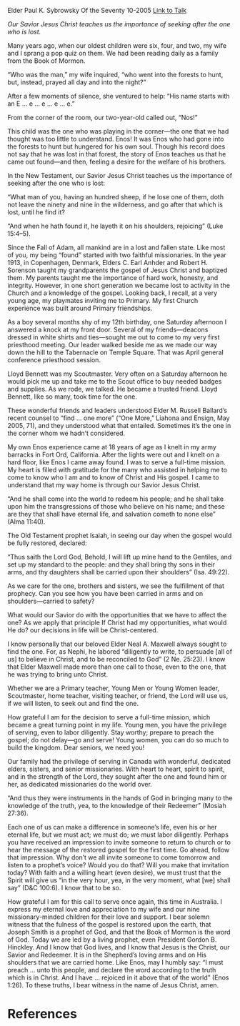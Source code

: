 Elder Paul K. Sybrowsky
Of the Seventy
10-2005
[Link to Talk](https://www.churchofjesuschrist.org/study/general-conference/2005/10/if-christ-had-my-opportunities?lang=eng)

_Our Savior Jesus Christ teaches us the importance of seeking after the one who is lost._

Many years ago, when our oldest children were six, four, and two, my wife and I sprang a pop quiz on them. We had been reading daily as a family from the Book of Mormon.

“Who was the man,” my wife inquired, “who went into the forests to hunt, but, instead, prayed all day and into the night?”

After a few moments of silence, she ventured to help: “His name starts with an E … e … e … e … e.”

From the corner of the room, our two-year-old called out, “Nos!”

This child was the one who was playing in the corner—the one that we had thought was too little to understand. Enos! It was Enos who had gone into the forests to hunt but hungered for his own soul. Though his record does not say that he was lost in that forest, the story of Enos teaches us that he came out found—and then, feeling a desire for the welfare of his brothers.

In the New Testament, our Savior Jesus Christ teaches us the importance of seeking after the one who is lost:

“What man of you, having an hundred sheep, if he lose one of them, doth not leave the ninety and nine in the wilderness, and go after that which is lost, until he find it?

“And when he hath found it, he layeth it on his shoulders, rejoicing” (Luke 15:4–5).

Since the Fall of Adam, all mankind are in a lost and fallen state. Like most of you, my being “found” started with two faithful missionaries. In the year 1913, in Copenhagen, Denmark, Elders C. Earl Anhder and Robert H. Sorenson taught my grandparents the gospel of Jesus Christ and baptized them. My parents taught me the importance of hard work, honesty, and integrity. However, in one short generation we became lost to activity in the Church and a knowledge of the gospel. Looking back, I recall, at a very young age, my playmates inviting me to Primary. My first Church experience was built around Primary friendships.

As a boy several months shy of my 12th birthday, one Saturday afternoon I answered a knock at my front door. Several of my friends—deacons dressed in white shirts and ties—sought me out to come to my very first priesthood meeting. Our leader walked beside me as we made our way down the hill to the Tabernacle on Temple Square. That was April general conference priesthood session.

Lloyd Bennett was my Scoutmaster. Very often on a Saturday afternoon he would pick me up and take me to the Scout office to buy needed badges and supplies. As we rode, we talked. He became a trusted friend. Lloyd Bennett, like so many, took time for the one.

These wonderful friends and leaders understood Elder M. Russell Ballard’s recent counsel to “find … one more” (“One More,” Liahona and Ensign, May 2005, 71), and they understood what that entailed. Sometimes it’s the one in the corner whom we hadn’t considered.

My own Enos experience came at 18 years of age as I knelt in my army barracks in Fort Ord, California. After the lights were out and I knelt on a hard floor, like Enos I came away found. I was to serve a full-time mission. My heart is filled with gratitude for the many who assisted in helping me to come to know who I am and to know of Christ and His gospel. I came to understand that my way home is through our Savior Jesus Christ.

“And he shall come into the world to redeem his people; and he shall take upon him the transgressions of those who believe on his name; and these are they that shall have eternal life, and salvation cometh to none else” (Alma 11:40).

The Old Testament prophet Isaiah, in seeing our day when the gospel would be fully restored, declared:

“Thus saith the Lord God, Behold, I will lift up mine hand to the Gentiles, and set up my standard to the people: and they shall bring thy sons in their arms, and thy daughters shall be carried upon their shoulders” (Isa. 49:22).

As we care for the one, brothers and sisters, we see the fulfillment of that prophecy. Can you see how you have been carried in arms and on shoulders—carried to safety?

What would our Savior do with the opportunities that we have to affect the one? As we apply that principle If Christ had my opportunities, what would He do? our decisions in life will be Christ-centered.

I know personally that our beloved Elder Neal A. Maxwell always sought to find the one. For, as Nephi, he labored “diligently to write, to persuade [all of us] to believe in Christ, and to be reconciled to God” (2 Ne. 25:23). I know that Elder Maxwell made more than one call to those, even to the one, that he was trying to bring unto Christ.

Whether we are a Primary teacher, Young Men or Young Women leader, Scoutmaster, home teacher, visiting teacher, or friend, the Lord will use us, if we will listen, to seek out and find the one.

How grateful I am for the decision to serve a full-time mission, which became a great turning point in my life. Young men, you have the privilege of serving, even to labor diligently. Stay worthy; prepare to preach the gospel; do not delay—go and serve! Young women, you can do so much to build the kingdom. Dear seniors, we need you!

Our family had the privilege of serving in Canada with wonderful, dedicated elders, sisters, and senior missionaries. With heart to heart, spirit to spirit, and in the strength of the Lord, they sought after the one and found him or her, as dedicated missionaries do the world over.

“And thus they were instruments in the hands of God in bringing many to the knowledge of the truth, yea, to the knowledge of their Redeemer” (Mosiah 27:36).

Each one of us can make a difference in someone’s life, even his or her eternal life, but we must act; we must do; we must labor diligently. Perhaps you have received an impression to invite someone to return to church or to hear the message of the restored gospel for the first time. Go ahead, follow that impression. Why don’t we all invite someone to come tomorrow and listen to a prophet’s voice? Would you do that? Will you make that invitation today? With faith and a willing heart (even desire), we must trust that the Spirit will give us “in the very hour, yea, in the very moment, what [we] shall say” (D&C 100:6). I know that to be so.

How grateful I am for this call to serve once again, this time in Australia. I express my eternal love and appreciation to my wife and our nine missionary-minded children for their love and support. I bear solemn witness that the fulness of the gospel is restored upon the earth, that Joseph Smith is a prophet of God, and that the Book of Mormon is the word of God. Today we are led by a living prophet, even President Gordon B. Hinckley. And I know that God lives, and I know that Jesus is the Christ, our Savior and Redeemer. It is in the Shepherd’s loving arms and on His shoulders that we are carried home. Like Enos, may I humbly say: “I must preach … unto this people, and declare the word according to the truth which is in Christ. And I have … rejoiced in it above that of the world” (Enos 1:26). To these truths, I bear witness in the name of Jesus Christ, amen.

# References

